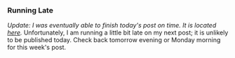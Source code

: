### Running Late
*Update: I was eventually able to finish today's post on time. It is located [here](../Posts/2025-03-29-aiming-at-the-denmark.html).*
Unfortunately, I am running a little bit late on my next post; it is unlikely to be published today. Check back tomorrow evening or Monday morning for this week's post.